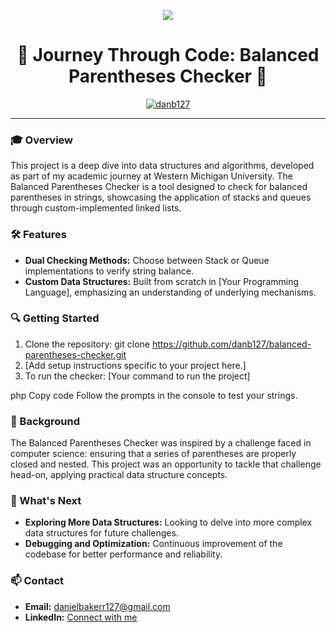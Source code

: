 <p align="center">
  <img src="https://media.giphy.com/media/l41YtZOb9EUABnuqA/giphy.gif" />
</p>

<h1 align="center">🌌 Journey Through Code: Balanced Parentheses Checker 🚀</h1>

<div align="center">
  <a href="https://github.com/danb127/balanced-parentheses-checker"><img src="https://komarev.com/ghpvc/?username=danb127&label=Project%20views&color=0e75b6&style=flat" alt="danb127" /></a>
</div>

---

### 🎓 Overview
This project is a deep dive into data structures and algorithms, developed as part of my academic journey at Western Michigan University. The Balanced Parentheses Checker is a tool designed to check for balanced parentheses in strings, showcasing the application of stacks and queues through custom-implemented linked lists.

### 🛠️ Features
- **Dual Checking Methods:** Choose between Stack or Queue implementations to verify string balance.
- **Custom Data Structures:** Built from scratch in [Your Programming Language], emphasizing an understanding of underlying mechanisms.

### 🔍 Getting Started
1. Clone the repository:
git clone https://github.com/danb127/balanced-parentheses-checker.git
2. [Add setup instructions specific to your project here.]
3. To run the checker:
[Your command to run the project]

php
Copy code
Follow the prompts in the console to test your strings.

### 📜 Background
The Balanced Parentheses Checker was inspired by a challenge faced in computer science: ensuring that a series of parentheses are properly closed and nested. This project was an opportunity to tackle that challenge head-on, applying practical data structure concepts.

### 🌱 What's Next
- **Exploring More Data Structures:** Looking to delve into more complex data structures for future challenges.
- **Debugging and Optimization:** Continuous improvement of the codebase for better performance and reliability.

### 📫 Contact
- **Email:** danielbakerr127@gmail.com
- **LinkedIn:** [Connect with me](https://linkedin.com/in/danb127)

